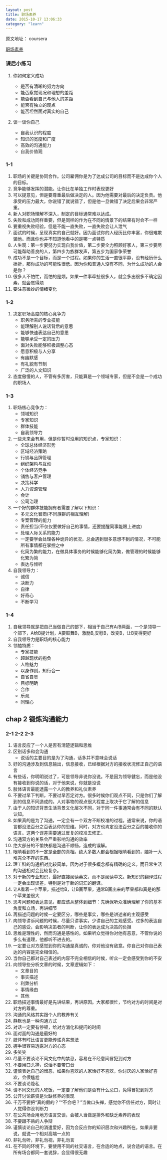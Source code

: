 ```yaml
---
layout: post
title: 职场素养
date: 2015-10-17 13:06:33
category: "learn"
---
```


原文地址： coursera

[职场素养](https://www.coursera.org/learn/zhichang-suyang/home/week/1)


### 课后小练习

1. 你如何定义成功

	- 是否有清晰的努力方向
	- 能否察觉现况和理想的差距
	- 能否看到自己与他人的差距
	- 能否有独立的观点
	- 能否坦然面对真实的自己

2. 谈一谈你自己

	- 自我认识的程度
	- 知识的宽度和广度
	- 高效的沟通能力
	- 自我价值观


### 1-1

1. 职场的关键是协同合作。公司雇佣你是为了达成公司的目标而不是达成你个人的目标。
2. 竞争能够发挥的潜能。让你比在单独工作时表现更好
3. 可以提意见，但是要尊重最后做决定的人。因为他需要对最后的决定负责。他承受的压力最大，你说错了就说错了，但是他一旦做错了决定后果会非常严重。
4. 新人对职场理解不深入，制定的目标通常难以达成。
5. 失败和成功同样重要，但是同样的作为在不同的情景下的结果有时会不一样
6. 要重视失败经验，但是不能一直失败，一直失败会让人泄气
7. 面试的时候，呈现真实的自己就好。因为面试你的人经历比你丰富，你很难欺骗他。而且你也并不知道他看中的是哪一点特质
8. 人生观：第一步要努力实现自我价值，第二步要全力照顾好家人，第三步要尽可能帮助善良的人，第四步为族群发声，第五步为国家争荣誉
9. 成功不是一个目标，而是一个过程。如果你的生活一直很平静，没有经历什么挫折，那你成功的可能性很低。因为你和普通人没有不同，为什么成功的人会是你？
10. 很多人不怕忙，而怕的是烦。如果一件事牵扯很多人，就会多出很多不确定因素，就会觉得烦
11. 要注意微妙的情绪变化

### 1-2

1. 决定职场高度的核心竞争力
	- 职务所需的专业技能
	- 能理解别人说话背后的意思
	- 能够快速表达自己的意思
	- 能够承受一定的压力
	- 面对失败能够积极调整心态
	- 愿意积极与人分享
	- 有幽默感
	- 有礼貌有节制
	- 广泛的人文知识
2. 态度傲慢的人，不管有多厉害，只能算是一个领域专家，但是不会是一个成功的职场人


###  1-3

1. 职场核心竞争力：
	- 领域知识
	- 专家知识
	- 群体技能
	- 自我领导力
2. 一些未来会有用，但是你暂时没用的知识点，专家知识：
	- 全球总体经济形势
	- 区域经济策略
	- 行销与品牌管理
	- 组织架构与互动
	- 个体经济竞争
	- 销售与客户管理
	- 决策科学
	- 人力资源管理
	- 会计
	- 公司治理
3. 一个好的群体技能拥有者需要了解以下知识：
	- 多元文化智商(不同族群的相互理解)
	- 专案管理的能力
	- 责任担当(不仅仅要做好自己的事情，还要提醒同事能跟上进度)
	- 处理人际关系的能力
	- 一定要学会处理各种诡异的状况，总会遇到很多意想不到的情况，不可能所有事情都在掌控之中
	- 化简为繁的能力，在做具体事务的时候能够化简为繁，做管理的时候能够化繁为简
	- 表达与倾听
4. 自我领导力：
	- 诚信
	- 决断力
	- 自律
	- 好奇心
	- 不断学习

### 1-4

1. 自我领导就是把自己当做自己的部下，相当于自己有A/B两面，一个是领导一个部下，A给B提计划，A要鼓舞B，激励B,安慰B，改变B，让B变得更好
2. 自我领导力是职场的核心能力
3. 领袖特质：
	- 专家技能
	- 超越现状的抱负
	- 人格魅力
	- 以身作则，知行合一
	- 自省自觉
	- 目标明确
	- 合作
	- 乐观
	- 同理心

## chap 2 锻炼沟通能力

### 2-1 2-2 2-3

1. 语言反应了一个人是否有清楚逻辑和思维
2. 区别话多和会沟通
	- 说话的主要目的是为了沟通，话多并不意味会说话
3. 好的沟通涉及到信息输出，信息接收，已经根据对方的接收状况修正自己的语言
4. 有些话，你明明说过了，可是领导非说你没说。不是因为领导健忘，而是他没有接收到你说的话，对于他来说，你就是没说
5. 肢体语言最能透露一个人的教养和礼仪素养
6. 不要过早下判断，不要过早否定对方。很多时候你们观点不同，只是你们了解到的信息不同造成的。人对事物的观点很大程度上取决于它了解的信息
7. 由于人的知识背景生活背景文化层次不同，对于同一件事通常会有不同的默认认知。
8. 如果真的是为了沟通，一定会有一个双方不断校准的过程。通常来说，你的语言都没法百分之百表达你的思维。同时，对方也肯定没法百分之百的接收你的语言。这两个误差需要通过反复的校准去修正。
9. 沟通双方的关系会严重影响沟通的效率
10. 绝大部分的不愉快都是沟通不顺畅，造成的误解。
11. 眼睛看到的不一定是全部的真相。绝大多数人都会根据眼睛看到的，脑补一大堆完全不存的东西。
12. 理工科的沟通相对比较简单，因为对于很多概念都有精确的定义。而日常生活的沟通相对会比较复杂。
13. 对于新的专业知识，最好直接阅读英文，而不是阅读中文。新知识的翻译过程一定会出现误差，特别是对于新的词汇的翻译。
14. 让A看着一个苹果，描述给B，让B画苹果，通常B画出来的苹果都和真是的那个苹果差很大
15. 思考问题和表达意见，都应该从整体到细节：先确保听众准确理解了你的基本角度和立场，再讲细节
16. 再描述问题的时候一定要区分，哪些是事实，哪些是讲述者的主观感受
17. 向领导讲诉问题的时候，尽量只讲事实，少讲自己的主观感受。过多的表达自己的感受，会影响决策者的判断，让你的表达成为决策的负担
18. 思维是理性的，然而沟通是感性的。如果听众觉得你对他有恶意，不管你说的多么有道理，他都听不进去的。
19. 一定要让对方感觉到你的沟通是真诚的，你对他没有敌意。你自己对你自己表达的内容是完全相信的。
20. 当你自己都对自己表述的内容不完全相信的时候，听众一定会感受到你的不安
21. 向领导些分析文章的时候，文章逻辑如下：
	- 文章目的
	- 事实描述
	- 利弊分析
	- 事情缘由
	- 其他
22. 职场描述事情最好是先讲结果，再讲原因。大家都很忙，节约对方的时间是对对方的尊重。
23. 沟通的风格其实跟个人的教养有关
24. 静默也是一种沟通方式
25. 对话一定要有停顿，给对方消化和提问的时间
26. 面对面的沟通是最好的
27. 肢体有时比语言更能传递真实想法
28. 握手很容易透露对方的心态
29. 多笑笑
30. 尽量不要谈论不同文化中的禁忌，容易在不经意间冒犯到对方
31. 不要用口头禅，说话不要带口音
32. 谨慎表达自己的憎恶，如果你喜欢的人家恰好不喜欢，你讨厌的人家恰好喜欢，会很尴尬
33. 不要谈论隐私
34. 请不同文化的人吃饭，一定要了解他们是否有什么忌口，免得冒犯到对方
35. 公开讨论薪资是欠缺修养的表现
36. 千万不要把“真的假的？”“不会吧？”当做口头禅，感觉你不信任对方，同时让人觉得你没判断力
37. 在公共场合用地方语言交谈，会被人当做是排外和缺乏素养的表现
38. 不要跟不熟的人争辩
39. 谨慎谈论自己的消遣爱好，因为会反应你的知识层次和兴趣所在。如果非要说，就说一个相对高端一点的
40. 非礼勿听，非礼勿视，非礼勿言
41. 在不同的环境下，要使用不同的社交语言，在合适的地点，说合适的语言。在所有场合都同一套说辞，会显得很无趣


